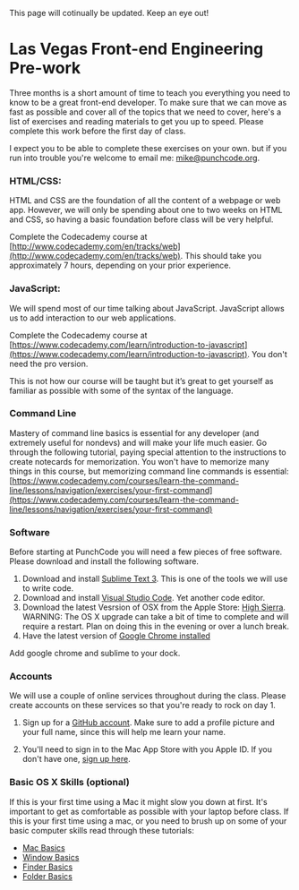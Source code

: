 This page will cotinually be updated. Keep an eye out!

# Las Vegas Front-end Engineering Pre-work
Three months is a short amount of time to teach you everything you need to know to be a great front-end developer. To make sure that we can move as fast as possible and cover all of the topics that we need to cover, here's a list of exercises and reading materials to get you up to speed. Please complete this work before the first day of class.

I expect you to be able to complete these exercises on your own. but if you run into trouble you're welcome to email me: [mike@punchcode.org](mailto:mike@punchcode.org).

### HTML/CSS:
HTML and CSS are the foundation of all the content of a webpage or web app. However, we will only be spending about one to two weeks on HTML and CSS, so having a basic foundation before class will be very helpful.

Complete the Codecademy course at [http://www.codecademy.com/en/tracks/web](http://www.codecademy.com/en/tracks/web). This should take you approximately 7 hours, depending on your prior experience.


### JavaScript:
We will spend most of our time talking about JavaScript. JavaScript allows us to add interaction to our web applications.

Complete the Codecademy course at [https://www.codecademy.com/learn/introduction-to-javascript](https://www.codecademy.com/learn/introduction-to-javascript). You don't need the pro version.

This is not how our course will be taught ­­but it’s great to get yourself as familiar as possible with some of the syntax of the language.

### Command Line
Mastery of command line basics is essential for any developer (and extremely useful for non­devs) and will make your life much easier. Go through the following tutorial, paying special attention to the instructions to create notecards for memorization. You won't have to memorize many things in this course, but memorizing command line commands is essential: [https://www.codecademy.com/courses/learn-the-command-line/lessons/navigation/exercises/your-first-command](https://www.codecademy.com/courses/learn-the-command-line/lessons/navigation/exercises/your-first-command)

### Software
Before starting at PunchCode you will need a few pieces of free software. Please download and install the following software.

1. Download and install [Sublime Text 3](http://www.sublimetext.com/3). This is one of the tools we will use to write code.
2. Download and install [Visual Studio Code](https://code.visualstudio.com/). Yet another code editor.
3. Download the latest Vesrsion of OSX from the Apple Store: [High Sierra](https://itunes.apple.com/us/app/macos-high-sierra/id1246284741?mt=12&l=en-us&ls=1). WARNING: The OS X upgrade can take a bit of time to complete and will require a restart. Plan on doing this in the evening or over a lunch break.
4. Have the latest version of [Google Chrome installed](https://www.google.com/chrome/browser/desktop/index.html)

Add google chrome and sublime to your dock.


### Accounts
We will use a couple of online services throughout during the class. Please create accounts on these services so that you're ready to rock on day 1.

1. Sign up for a [GitHub account](https://github.com). Make sure to add a profile picture and your full name, since this will help me learn your name.

2. You'll need to sign in to the Mac App Store with you Apple ID. If you don't have one, [sign up here](https://appleid.apple.com/).


### Basic OS X Skills (optional)
If this is your first time using a Mac it might slow you down at first. It's important to get as comfortable as possible with your laptop before class. If this is your first time using a mac, or you need to brush up on some of your basic computer skills read through these tutorials:

* [Mac Basics](https://www.apple.com/support/macbasics/)
* [Window Basics](http://support.apple.com/kb/PH18785?viewlocale=en_US&locale=en_US)
* [Finder Basics](http://support.apple.com/kb/VI209?viewlocale=en_US&locale=en_US)
* [Folder Basics](http://support.apple.com/kb/PH14224?viewlocale=en_US)
